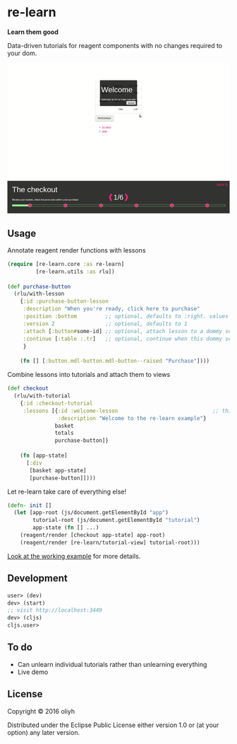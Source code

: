 # re-learn

**Learn them good**

Data-driven tutorials for reagent components with no changes required to your dom.

![](documentation/re-learn.gif?raw=true)

## Usage

Annotate reagent render functions with lessons

```clojure
(require [re-learn.core :as re-learn]
         [re-learn.utils :as rlu])

(def purchase-button
  (rlu/with-lesson
    {:id :purchase-button-lesson
     :description "When you're ready, click here to purchase"
     :position :bottom         ;; optional, defaults to :right. values are :left, :right, :bottom, :unattached and :top (experimental)
     :version 2                ;; optional, defaults to 1
     :attach [:button#some-id] ;; optional, attach lesson to a dommy selector, see https://github.com/plumatic/dommy for use
     :continue [:table :.tr]   ;; optional, continue when this dommy selector is clicked
     }

    (fn [] [:button.mdl-button.mdl-button--raised "Purchase"])))
```

Combine lessons into tutorials and attach them to views

```clojure
(def checkout
  (rlu/with-tutorial
    {:id :checkout-tutorial
     :lessons [{:id :welcome-lesson                              ;; this is an inline lesson, not attached to anything
                :description "Welcome to the re-learn example"}
               basket
               totals
               purchase-button]}

    (fn [app-state]
      [:div
       [basket app-state]
       [purchase-button]])))
```

Let re-learn take care of everything else!

```clojure
(defn- init []
  (let [app-root (js/document.getElementById "app")
        tutorial-root (js/document.getElementById "tutorial")
        app-state (fn [] ...)
    (reagent/render [checkout app-state] app-root)
    (reagent/render [re-learn/tutorial-view] tutorial-root)))
```

[Look at the working example](example/checkout/app.cljs) for more details.

## Development

```clojure
user> (dev)
dev> (start)
;; visit http://localhost:3449
dev> (cljs)
cljs.user>
```

## To do
- Can unlearn individual tutorials rather than unlearning everything
- Live demo

## License

Copyright © 2016 oliyh

Distributed under the Eclipse Public License either version 1.0 or (at
your option) any later version.

